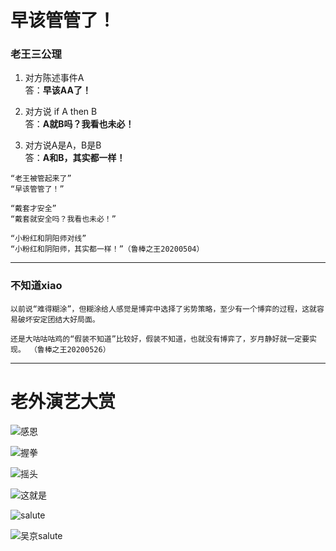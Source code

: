 # 早该管管了！


### 老王三公理
1. 对方陈述事件A   
答：**早该AA了！** 

2. 对方说 if A then B  
答：**A就B吗？我看也未必！** 

3. 对方说A是A，B是B  
答：**A和B，其实都一样！** 

```
“老王被管起来了”  
“早该管管了！”

“戴套才安全”  
“戴套就安全吗？我看也未必！”

“小粉红和阴阳师对线”  
“小粉红和阴阳师，其实都一样！”（鲁棒之王20200504）
```

----------------------------------

### 不知道xiao

```
以前说“难得糊涂”，但糊涂给人感觉是博弈中选择了劣势策略，至少有一个博弈的过程，这就容易破坏安定团结大好局面。

还是大咕咕咕鸡的“假装不知道”比较好，假装不知道，也就没有博弈了，岁月静好就一定要实现。 （鲁棒之王20200526）
```

----------------------------------

# 老外演艺大赏
![](https://github.com/Guanism/Guanism.github.io/blob/master/%E8%80%81%E7%8E%8B%E9%A2%9C%E8%89%BA/%E6%84%9F%E6%81%A9.gif "感恩")


![](https://github.com/Guanism/Guanism.github.io/blob/master/%E8%80%81%E7%8E%8B%E9%A2%9C%E8%89%BA/%E6%8F%A1%E6%8B%B3.gif "握拳")


![](https://github.com/Guanism/Guanism.github.io/blob/master/%E8%80%81%E7%8E%8B%E9%A2%9C%E8%89%BA/%E6%91%87%E5%A4%B4.gif "摇头")


![](https://github.com/Guanism/Guanism.github.io/blob/master/%E8%80%81%E7%8E%8B%E9%A2%9C%E8%89%BA/%E8%BF%99%E5%B0%B1%E6%98%AF.gif "这就是")


![](https://github.com/Guanism/Guanism.github.io/blob/master/%E8%80%81%E7%8E%8B%E9%A2%9C%E8%89%BA/%E6%95%AC%E7%A4%BC.gif "salute")


![](https://github.com/Guanism/Guanism.github.io/blob/master/%E8%80%81%E7%8E%8B%E9%A2%9C%E8%89%BA/%E5%90%B4%E4%BA%AC%E6%95%AC%E7%A4%BC.gif "吴京salute")



